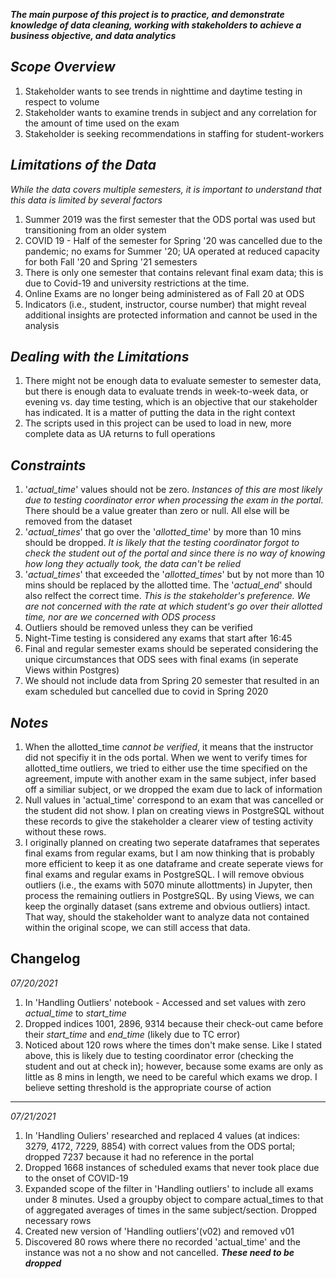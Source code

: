 ***The main purpose of this project is to practice, and demonstrate knowledge of data cleaning, working with stakeholders to achieve a business objective, and data analytics***

## *Scope Overview*

1. Stakeholder wants to see trends in nighttime and daytime testing in respect to volume
2. Stakeholder wants to examine trends in subject and any correlation for the amount of time used on the exam
3. Stakeholder is seeking recommendations in staffing for student-workers


## *Limitations of the Data*

*While the data covers multiple semesters, it is important to understand that this data is limited by several factors*

1. Summer 2019 was the first semester that the ODS portal was used but transitioning from an older system
2. COVID 19 - Half of the semester for Spring '20 was cancelled due to the pandemic; no exams for Summer '20; UA operated at reduced capacity for both Fall '20 and Spring '21 semesters
3. There is only one semester that contains relevant final exam data; this is due to Covid-19 and university restrictions at the time.
4. Online Exams are no longer being administered as of Fall 20 at ODS
5. Indicators (i.e., student, instructor, course number) that might reveal additional insights are protected information and cannot be used in the analysis

## *Dealing with the Limitations*

1. There might not be enough data to evaluate semester to semester data, but there is enough data to evaluate trends in week-to-week data, or evening vs. day time testing, which is an objective that our stakeholder has indicated. It is a matter of putting the data in the right context
2. The scripts used in this project can be used to load in new, more complete data as UA returns to full operations

## *Constraints*

1. '*actual_time*' values should not be zero. *Instances of this are most likely due to testing coordinator error when processing the exam in the portal*. There should be a value greater than zero or null. All else will be removed from the dataset
2. '*actual_times*' that go over the '*allotted_time*' by more than 10 mins should be dropped. *It is likely that the testing coordinator forgot to check the student out of the portal and since there is no way of knowing how long they actually took, the data can't be relied*
3. '*actual_times*' that exceeded the '*allotted_times*' but by not more than 10 mins should be replaced by the allotted time. The '*actual_end*' should also relfect the correct time. *This is the stakeholder's preference. We are not concerned with the rate at which student's go over their allotted time, nor are we concerned with ODS process*
4. Outliers should be removed unless they can be verified
5. Night-Time testing is considered any exams that start after 16:45
6. Final and regular semester exams should be seperated considering the unique circumstances that ODS sees with final exams (in seperate Views within Postgres)
8. We should not include data from Spring 20 semester that resulted in an exam scheduled but cancelled due to covid in Spring 2020

## *Notes*

1. When the allotted_time *cannot be verified*, it means that the instructor did not specifiy it in the ods portal. When we went to verify times for allotted_time outliers, we tried to either use the time specified on the agreement, impute with another exam in the same subject, infer based off a similiar subject, or we dropped the exam due to lack of information
2. Null values in 'actual_time' correspond to an exam that was cancelled or the student did not show. I plan on creating views in PostgreSQL without these records to give the stakeholder a clearer view of testing activity without these rows.
4. I originally planned on creating two seperate dataframes that seperates final exams from regular exams, but I am now thinking that is probably more efficient to keep it as one dataframe and create seperate views for final exams and regular exams in PostgreSQL. I will remove obvious outliers (i.e., the exams with 5070 minute allottments) in Jupyter, then process the remaining outliers in PostgreSQL. By using Views, we can keep the orginally dataset (sans extreme and obvious outliers) intact. That way, should the stakeholder want to analyze data not contained within the original scope, we can still access that data.

## Changelog
*07/20/2021*
1. In 'Handling Outliers' notebook - Accessed and set values with zero *actual_time* to *start_time*
2. Dropped indices 1001, 2896, 9314 because their check-out came before their *start_time* and *end_time* (likely due to TC error)
3. Noticed about 120 rows where the times don't make sense. Like I stated above, this is likely due to testing coordinator error (checking the student and out at check in); however, because some exams are only as little as 8 mins in length, we need to be careful which exams we drop. I believe setting threshold is the appropriate course of action
***
*07/21/2021*
1. In 'Handling Ouliers' researched and replaced 4 values (at indices: 3279, 4172, 7229, 8854) with correct values from the ODS portal; dropped 7237 because it had no reference in the portal
2. Dropped 1668 instances of scheduled exams that never took place due to the onset of COVID-19
3. Expanded scope of the filter in 'Handling outliers' to include all exams under 8 minutes. Used a groupby object to compare actual_times to that of aggregated averages of times in the same subject/section. Dropped necessary rows
4. Created new version of 'Handling outliers'(v02) and removed v01
5. Discovered 80 rows where there no recorded 'actual_time' and the instance was not a no show and not cancelled. ***These need to be dropped***

